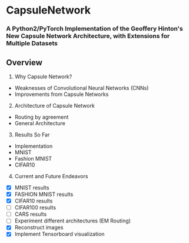 # CapsuleNetwork
### A Python2/PyTorch Implementation of the Geoffery Hinton's New Capsule Network Architecture, with Extensions for Multiple Datasets

## Overview
1. Why Capsule Network?
* Weaknesses of Convolutional Neural Networks (CNNs)
* Improvements from Capsule Networks
2. Architecture of Capsule Network
* Routing by agreement
* General Architecture
3. Results So Far
* Implementation
* MNIST
* Fashion MNIST
* CIFAR10
4. Current and Future Endeavors
- [x] MNIST results
- [x] FASHION MNIST results
- [x] CIFAR10 results
- [ ] CIFAR100 results
- [ ] CARS results
- [ ] Experiment different architectures (EM Routing)
- [x] Reconstruct images
- [x] Implement Tensorboard visualization
